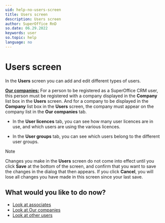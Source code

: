 ```yaml
---
uid: help-no-users-screen
title: Users screen
description: Users screen
author: SuperOffice RnD
so.date: 06.29.2022
keywords: user
so.topic: help
language: no
---
```


# Users screen

In the **Users** screen you can add and edit different types of users.

[**Our companies:**][2] For a person to be registered as a SuperOffice CRM user, this person must be registered with a company displayed in the **Company** list box in the **Users** screen. And for a company to be displayed in the **Company** list box in the **Users** screen, the company must appear on the company list in the **Our companies** tab.

* In the **User licences** tab, you can see how many user licences are in use, and which users are using the various licences.

* In the **User groups** tab, you can see which users belong to the different user groups.

> [!NOTE]
> Changes you make in the **Users** screen do not come into effect until you click **Save** at the bottom of the screen, and confirm that you want to save the changes in the dialog that then appears. If you click **Cancel**, you will lose all changes you have made in this screen since your last save.

## What would you like to do now?

* [Look at associates][3]
* [Look at Our companies][2]
* [Look at other users][1]

<!-- Referenced links -->
[1]: other-users-tab.md
[2]: our-companies-tab.md
[3]: associates-tab.md

<!-- Referenced images -->


